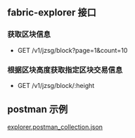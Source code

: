 ## fabric-explorer 接口

### 获取区块信息

* GET /v1/jzsg/block?page=1&count=10

### 根据区块高度获取指定区块交易信息

* GET /v1/jzsg/block/:height 

## postman 示例

[explorer.postman_collection.json](./explorer.postman_collection.json)